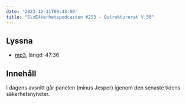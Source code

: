 ```yaml
---
date: '2023-12-11T09:43:00'
title: "S\xE4kerhetspodcasten #253 - Ostrukturerat V.50"
---
```

## Lyssna
* [mp3](https://traffic.libsyn.com/secure/sakerhetspodcasten/2023-12-06_Sakerhetspodcasten.mp3?dest-id=117848), längd: 47:36

## Innehåll
I dagens avsnitt går panelen (minus Jesper) igenom den senaste tidens säkerhetsnyheter.
